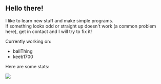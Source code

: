 ## Hello there!
I like to learn new stuff and make simple programs.\
If something looks odd or straight up doesn't work (a common problem here), get in contact and I will try to fix it!

 Currently working on: 
 
 * ballThing
 * keeb1700
 
 Here are some stats:
 
<a href="https://github.com/o-dka/github-readme-stats">
  <img align="center" src="https://github-readme-stats.vercel.app/api/top-langs/?username=o-dka&layout=compact">
</a>
